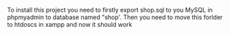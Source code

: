 To install this project you need to firstly export shop.sql to you MySQL in phpmyadmin to database named "shop'. Then you need to move this forlder to htdoscs in xampp and now it should work
